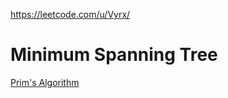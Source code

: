 https://leetcode.com/u/Vyrx/

# Minimum Spanning Tree
[Prim's Algorithm](https://github.com/Vyrx/leetcode/blob/main/1584_min_cost_to_connect_all_points_(prims_algorithm).cpp)

